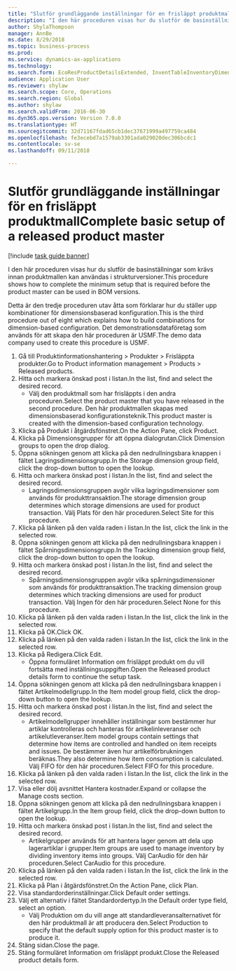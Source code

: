 ```yaml
--- 
title: "Slutför grundläggande inställningar för en frisläppt produktmall"
description: "I den här proceduren visas hur du slutför de basinställningar som krävs innan produktmallen kan användas i strukturversioner."
author: ShylaThompson
manager: AnnBe
ms.date: 8/29/2018
ms.topic: business-process
ms.prod: 
ms.service: dynamics-ax-applications
ms.technology: 
ms.search.form: EcoResProductDetailsExtended, InventTableInventoryDimensionGroups, InventItemOrderSetup
audience: Application User
ms.reviewer: shylaw
ms.search.scope: Core, Operations
ms.search.region: Global
ms.author: shylaw
ms.search.validFrom: 2016-06-30
ms.dyn365.ops.version: Version 7.0.0
ms.translationtype: HT
ms.sourcegitcommit: 32d71167fdad65cb1dec37671999a497759ca484
ms.openlocfilehash: fe3ecebd7a1579ab3301ada029020dec306bcdc1
ms.contentlocale: sv-se
ms.lasthandoff: 09/11/2018

---
```

# <a name="complete-basic-setup-of-a-released-product-master"></a><span data-ttu-id="3892c-103">Slutför grundläggande inställningar för en frisläppt produktmall</span><span class="sxs-lookup"><span data-stu-id="3892c-103">Complete basic setup of a released product master</span></span>

[!include [task guide banner](../../includes/task-guide-banner.md)]

<span data-ttu-id="3892c-104">I den här proceduren visas hur du slutför de basinställningar som krävs innan produktmallen kan användas i strukturversioner.</span><span class="sxs-lookup"><span data-stu-id="3892c-104">This procedure shows how to complete the minimum setup that is required before the product master can be used in BOM versions.</span></span>

<span data-ttu-id="3892c-105">Detta är den tredje proceduren utav åtta som förklarar hur du ställer upp kombinationer för dimensionsbaserad konfiguration.</span><span class="sxs-lookup"><span data-stu-id="3892c-105">This is the third procedure out of eight which explains how to build combinations for dimension-based configuration.</span></span> <span data-ttu-id="3892c-106">Det demonstrationsdataföretag som används för att skapa den här proceduren är USMF.</span><span class="sxs-lookup"><span data-stu-id="3892c-106">The demo data company used to create this procedure is USMF.</span></span>

1. <span data-ttu-id="3892c-107">Gå till Produktinformationshantering > Produkter > Frisläppta produkter.</span><span class="sxs-lookup"><span data-stu-id="3892c-107">Go to Product information management > Products > Released products.</span></span>
2. <span data-ttu-id="3892c-108">Hitta och markera önskad post i listan.</span><span class="sxs-lookup"><span data-stu-id="3892c-108">In the list, find and select the desired record.</span></span>
    * <span data-ttu-id="3892c-109">Välj den produktmall som har frisläppts i den andra proceduren.</span><span class="sxs-lookup"><span data-stu-id="3892c-109">Select the product master that you have released in the second procedure.</span></span> <span data-ttu-id="3892c-110">Den här produktmallen skapas med dimensionsbaserad konfigurationsteknik.</span><span class="sxs-lookup"><span data-stu-id="3892c-110">This product master is created with the dimension-based configuration technology.</span></span>  
3. <span data-ttu-id="3892c-111">Klicka på Produkt i åtgärdsfönstret.</span><span class="sxs-lookup"><span data-stu-id="3892c-111">On the Action Pane, click Product.</span></span>
4. <span data-ttu-id="3892c-112">Klicka på Dimensionsgrupper för att öppna dialogrutan.</span><span class="sxs-lookup"><span data-stu-id="3892c-112">Click Dimension groups to open the drop dialog.</span></span>
5. <span data-ttu-id="3892c-113">Öppna sökningen genom att klicka på den nedrullningsbara knappen i fältet Lagringsdimensionsgrupp.</span><span class="sxs-lookup"><span data-stu-id="3892c-113">In the Storage dimension group field, click the drop-down button to open the lookup.</span></span>
6. <span data-ttu-id="3892c-114">Hitta och markera önskad post i listan.</span><span class="sxs-lookup"><span data-stu-id="3892c-114">In the list, find and select the desired record.</span></span>
    * <span data-ttu-id="3892c-115">Lagringsdimensionsgruppen avgör vilka lagringsdimensioner som används för produkttransaktion.</span><span class="sxs-lookup"><span data-stu-id="3892c-115">The storage dimension group determines which storage dimensions are used for product transaction.</span></span> <span data-ttu-id="3892c-116">Välj Plats för den här proceduren.</span><span class="sxs-lookup"><span data-stu-id="3892c-116">Select Site for this procedure.</span></span>  
7. <span data-ttu-id="3892c-117">Klicka på länken på den valda raden i listan.</span><span class="sxs-lookup"><span data-stu-id="3892c-117">In the list, click the link in the selected row.</span></span>
8. <span data-ttu-id="3892c-118">Öppna sökningen genom att klicka på den nedrullningsbara knappen i fältet Spårningsdimensionsgrupp.</span><span class="sxs-lookup"><span data-stu-id="3892c-118">In the Tracking dimension group field, click the drop-down button to open the lookup.</span></span>
9. <span data-ttu-id="3892c-119">Hitta och markera önskad post i listan.</span><span class="sxs-lookup"><span data-stu-id="3892c-119">In the list, find and select the desired record.</span></span>
    * <span data-ttu-id="3892c-120">Spårningsdimensionsgruppen avgör vilka spårningsdimensioner som används för produkttransaktion.</span><span class="sxs-lookup"><span data-stu-id="3892c-120">The tracking dimension group determines which tracking dimensions are used for product transaction.</span></span> <span data-ttu-id="3892c-121">Välj Ingen för den här proceduren.</span><span class="sxs-lookup"><span data-stu-id="3892c-121">Select None for this procedure.</span></span>  
10. <span data-ttu-id="3892c-122">Klicka på länken på den valda raden i listan.</span><span class="sxs-lookup"><span data-stu-id="3892c-122">In the list, click the link in the selected row.</span></span>
11. <span data-ttu-id="3892c-123">Klicka på OK.</span><span class="sxs-lookup"><span data-stu-id="3892c-123">Click OK.</span></span>
12. <span data-ttu-id="3892c-124">Klicka på länken på den valda raden i listan.</span><span class="sxs-lookup"><span data-stu-id="3892c-124">In the list, click the link in the selected row.</span></span>
13. <span data-ttu-id="3892c-125">Klicka på Redigera.</span><span class="sxs-lookup"><span data-stu-id="3892c-125">Click Edit.</span></span>
    * <span data-ttu-id="3892c-126">Öppna formuläret Information om frisläppt produkt om du vill fortsätta med inställningsuppgiften.</span><span class="sxs-lookup"><span data-stu-id="3892c-126">Open the Released product details form to continue the setup task.</span></span>  
14. <span data-ttu-id="3892c-127">Öppna sökningen genom att klicka på den nedrullningsbara knappen i fältet Artikelmodellgrupp.</span><span class="sxs-lookup"><span data-stu-id="3892c-127">In the Item model group field, click the drop-down button to open the lookup.</span></span>
15. <span data-ttu-id="3892c-128">Hitta och markera önskad post i listan.</span><span class="sxs-lookup"><span data-stu-id="3892c-128">In the list, find and select the desired record.</span></span>
    * <span data-ttu-id="3892c-129">Artikelmodellgrupper innehåller inställningar som bestämmer hur artiklar kontrolleras och hanteras för artikelinleveranser och artikelutleveranser.</span><span class="sxs-lookup"><span data-stu-id="3892c-129">Item model groups contain settings that determine how items are controlled and handled on item receipts and issues.</span></span> <span data-ttu-id="3892c-130">De bestämmer även hur artikelförbrukningen beräknas.</span><span class="sxs-lookup"><span data-stu-id="3892c-130">They also determine how item consumption is calculated.</span></span> <span data-ttu-id="3892c-131">Välj FIFO för den här proceduren.</span><span class="sxs-lookup"><span data-stu-id="3892c-131">Select   FIFO for this procedure.</span></span>  
16. <span data-ttu-id="3892c-132">Klicka på länken på den valda raden i listan.</span><span class="sxs-lookup"><span data-stu-id="3892c-132">In the list, click the link in the selected row.</span></span>
17. <span data-ttu-id="3892c-133">Visa eller dölj avsnittet Hantera kostnader.</span><span class="sxs-lookup"><span data-stu-id="3892c-133">Expand or collapse the Manage costs section.</span></span>
18. <span data-ttu-id="3892c-134">Öppna sökningen genom att klicka på den nedrullningsbara knappen i fältet Artikelgrupp.</span><span class="sxs-lookup"><span data-stu-id="3892c-134">In the Item group field, click the drop-down button to open the lookup.</span></span>
19. <span data-ttu-id="3892c-135">Hitta och markera önskad post i listan.</span><span class="sxs-lookup"><span data-stu-id="3892c-135">In the list, find and select the desired record.</span></span>
    * <span data-ttu-id="3892c-136">Artikelgrupper används för att hantera lager genom att dela upp lagerartiklar i grupper.</span><span class="sxs-lookup"><span data-stu-id="3892c-136">Item groups are used to manage inventory by dividing inventory items into groups.</span></span> <span data-ttu-id="3892c-137">Välj CarAudio för den här proceduren.</span><span class="sxs-lookup"><span data-stu-id="3892c-137">Select   CarAudio for this procedure.</span></span>  
20. <span data-ttu-id="3892c-138">Klicka på länken på den valda raden i listan.</span><span class="sxs-lookup"><span data-stu-id="3892c-138">In the list, click the link in the selected row.</span></span>
21. <span data-ttu-id="3892c-139">Klicka på Plan i åtgärdsfönstret.</span><span class="sxs-lookup"><span data-stu-id="3892c-139">On the Action Pane, click Plan.</span></span>
22. <span data-ttu-id="3892c-140">Visa standardorderinställningar.</span><span class="sxs-lookup"><span data-stu-id="3892c-140">Click Default order settings.</span></span>
23. <span data-ttu-id="3892c-141">Välj ett alternativ i fältet Standardordertyp.</span><span class="sxs-lookup"><span data-stu-id="3892c-141">In the Default order type field, select an option.</span></span>
    * <span data-ttu-id="3892c-142">Välj Produktion om du vill ange att standardleveransalternativet för den här produktmall är att producera den.</span><span class="sxs-lookup"><span data-stu-id="3892c-142">Select Production to specify that the default supply option for this product master is to produce it.</span></span>  
24. <span data-ttu-id="3892c-143">Stäng sidan.</span><span class="sxs-lookup"><span data-stu-id="3892c-143">Close the page.</span></span>
25. <span data-ttu-id="3892c-144">Stäng formuläret Information om frisläppt produkt.</span><span class="sxs-lookup"><span data-stu-id="3892c-144">Close the Released product details form.</span></span>


